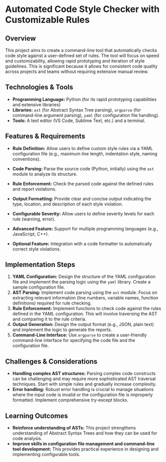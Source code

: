 # Automated Code Style Checker with Customizable Rules

## Overview

This project aims to create a command-line tool that automatically checks code style against a user-defined set of rules.  The tool will focus on speed and customizability, allowing rapid prototyping and iteration of style guidelines. This is significant because it allows for consistent code quality across projects and teams without requiring extensive manual review.

## Technologies & Tools

- **Programming Language:** Python (for its rapid prototyping capabilities and extensive libraries)
- **Libraries:** `ast` (for Abstract Syntax Tree parsing), `argparse` (for command-line argument parsing), `yaml` (for configuration file handling).
- **Tools:** A text editor (VS Code, Sublime Text, etc.) and a terminal.

## Features & Requirements

- **Rule Definition:** Allow users to define custom style rules via a YAML configuration file (e.g., maximum line length, indentation style, naming conventions).
- **Code Parsing:** Parse the source code (Python, initially) using the `ast` module to analyze its structure.
- **Rule Enforcement:** Check the parsed code against the defined rules and report violations.
- **Output Formatting:** Provide clear and concise output indicating the type, location, and description of each style violation.
- **Configurable Severity:** Allow users to define severity levels for each rule (warning, error).


- **Advanced Feature:** Support for multiple programming languages (e.g., JavaScript, C++).
- **Optional Feature:**  Integration with a code formatter to automatically correct style violations.


## Implementation Steps

1. **YAML Configuration:**  Design the structure of the YAML configuration file and implement the parsing logic using the `yaml` library.  Create a sample configuration file.
2. **AST Parsing:** Implement code parsing using the `ast` module. Focus on extracting relevant information (line numbers, variable names, function definitions) required for rule checking.
3. **Rule Enforcement:**  Implement functions to check code against the rules defined in the YAML configuration. This will involve traversing the AST and comparing it to the rule criteria.
4. **Output Generation:** Design the output format (e.g., JSON, plain text) and implement the logic to generate the reports.
5. **Command-Line Interface:** Use `argparse` to create a user-friendly command-line interface for specifying the code file and the configuration file.

## Challenges & Considerations

- **Handling complex AST structures:** Parsing complex code constructs can be challenging and may require more sophisticated AST traversal techniques.  Start with simple rules and gradually increase complexity.
- **Error handling:**  Robust error handling is crucial to manage situations where the input code is invalid or the configuration file is improperly formatted. Implement comprehensive try-except blocks.

## Learning Outcomes

- **Reinforce understanding of ASTs:**  This project strengthens understanding of Abstract Syntax Trees and how they can be used for code analysis.
- **Improve skills in configuration file management and command-line tool development:** This provides practical experience in designing and implementing configurable tools.

